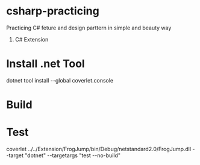 # csharp-practicing
Practicing C# feture and design parttern in simple and beauty way

1. C# Extension

# Install .net Tool
dotnet tool install --global coverlet.console

# Build

# Test
coverlet ../../Extension/FrogJump/bin/Debug/netstandard2.0/FrogJump.dll --target "dotnet" --targetargs "test  --no-build"